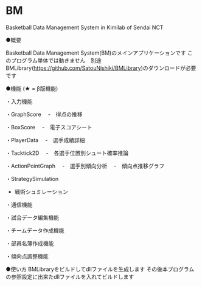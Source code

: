 # BM
Basketball Data Management System in Kimilab of Sendai NCT


●概要

Basketball Data Management System(BM)のメインアプリケーションです
このプログラム単体では動きません　別途BMLibrary(https://github.com/SatouNishiki/BMLibrary)のダウンロードが必要です

●機能
(★ = β版機能)

・入力機能

・GraphScore
　-　得点の推移

・BoxScore
　-　電子スコアシート

・PlayerData
　-　選手成績詳細

・Tacktick2D
　-　各選手位置別シュート確率推論

・ActionPointGraph
　-　選手別傾向分析
　-　傾向点推移グラフ

・StrategySimulation
  -  戦術シュミレーション

・通信機能

・試合データ編集機能

・チームデータ作成機能

・部員名簿作成機能

・傾向点調整機能

●使い方
BMLibraryをビルドしてdllファイルを生成します
その後本プログラムの参照設定に出来たdllファイルを入れてビルドします
